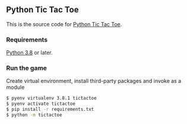 ## Python Tic Tac Toe
This is the source code for [Python Tic Tac Toe](#).

### Requirements
[Python 3.8](https://docs.python.org/3/whatsnew/3.8.html) or later.

### Run the game

Create virtual environment, install third-party packages and invoke as a module

```bash
$ pyenv virtualenv 3.8.1 tictactoe
$ pyenv activate tictactoe
$ pip install -r requirements.txt
$ python -m tictactoe
```